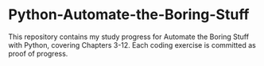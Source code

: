 # Python-Automate-the-Boring-Stuff
This repository contains my study progress for Automate the Boring Stuff with Python, covering Chapters 3-12. Each coding exercise is committed as proof of progress.
